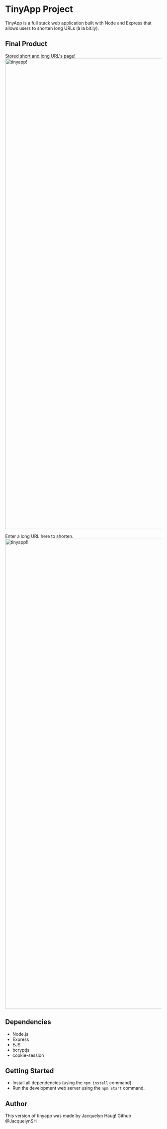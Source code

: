 # TinyApp Project

TinyApp is a full stack web application built with Node and Express that allows users to shorten long URLs (à la bit.ly).

## Final Product

Stored short and long URL's page!
<img width="1511" alt="tinyapp!" src="https://user-images.githubusercontent.com/99279776/177671709-d3b407f4-42c5-49d0-897c-72f5923a6b98.png">

Enter a long URL here to shorten.
<img width="1510" alt="tinyapp!!" src="https://user-images.githubusercontent.com/99279776/177901592-a2adeb88-07ea-4408-9155-a800aea96189.png">


## Dependencies

- Node.js
- Express
- EJS
- bcryptjs
- cookie-session

## Getting Started

- Install all dependencies (using the `npm install` command).
- Run the development web server using the `npm start` command.

## Author

This version of tinyapp was made by Jacquelyn Haug!
Github @JacquelynSH